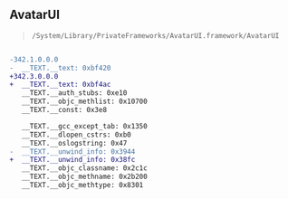 ## AvatarUI

> `/System/Library/PrivateFrameworks/AvatarUI.framework/AvatarUI`

```diff

-342.1.0.0.0
-  __TEXT.__text: 0xbf420
+342.3.0.0.0
+  __TEXT.__text: 0xbf4ac
   __TEXT.__auth_stubs: 0xe10
   __TEXT.__objc_methlist: 0x10700
   __TEXT.__const: 0x3e8

   __TEXT.__gcc_except_tab: 0x1350
   __TEXT.__dlopen_cstrs: 0xb0
   __TEXT.__oslogstring: 0x47
-  __TEXT.__unwind_info: 0x3944
+  __TEXT.__unwind_info: 0x38fc
   __TEXT.__objc_classname: 0x2c1c
   __TEXT.__objc_methname: 0x2b200
   __TEXT.__objc_methtype: 0x8301

```
